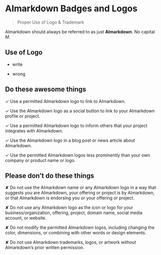 

# AImarkdown Badges and Logos
> Proper Use of Logo & Trademark

AImarkdown should always be referred to as just **AImarkdown**. No capital *M*.

## Use of Logo
- write 

- wrong



## Do these awesome things

 ✓ Use a permitted AImarkdown logo to link to AImarkdown.

 ✓ Use the AImarkdown logo as a social button to link to your 
 AImarkdown profile or project.

 ✓ Use a permitted AImarkdown logo to inform others that your project integrates with AImarkdown.

 ✓ Use the AImarkdown logo in a blog post or news article about AImarkdown.

 ✓ Use the permitted AImarkdown logos less prominently than your own company or product name or logo.

## Please don’t do these things
 ✘ Do not use the AImarkdown name or any AImarkdown logo in a way that suggests you are AImarkdown, your offering or project is by AImarkdown, or that AImarkdown is endorsing you or your offering or project.

 ✘ Do not use any AImarkdown logo as the icon or logo for your business/organization, offering, project, domain name, social media account, or website.
 
 ✘ Do not modify the permitted AImarkdown logos, including changing the color, dimensions, or combining with other words or design elements.
 
 ✘ Do not use AImarkdown trademarks, logos, or artwork without AImarkdown’s prior written permission.

